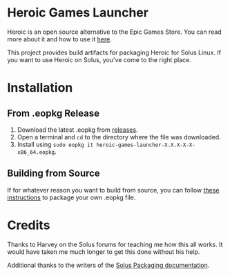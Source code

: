 # Heroic Games Launcher
Heroic is an open source alternative to the Epic Games Store. You can read more about it and how to use it [here](https://github.com/Heroic-Games-Launcher/HeroicGamesLauncher#readme).

This project provides build artifacts for packaging Heroic for Solus Linux. If you want to use Heroic on Solus, you've come to the right place. 

# Installation
## From .eopkg Release
1. Download the latest .eopkg from [releases](https://github.com/mdmellor/heroic-games-solus/releases).
2. Open a terminal and `cd` to the directory where the file was downloaded.
3. Install using `sudo eopkg it heroic-games-launcher-X.X.X-X-X-x86_64.eopkg`. 

## Building from Source
If for whatever reason you want to build from source, you can follow [these instructions](https://getsol.us/articles/packaging/building-a-package/en/) to package your own .eopkg file. 

# Credits
Thanks to Harvey on the Solus forums for teaching me how this all works. It would have taken me much longer to get this done without his help.

Additional thanks to the writers of the [Solus Packaging documentation](https://getsol.us/articles/packaging/).